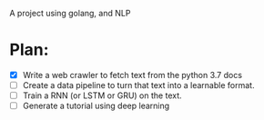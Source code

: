 A project using golang, and NLP

# Plan:
- [x] Write a web crawler to fetch text from the python 3.7 docs
- [ ] Create a data pipeline to turn that text into a learnable format.
- [ ] Train a RNN (or LSTM or GRU) on the text.
- [ ] Generate a tutorial using deep learning
